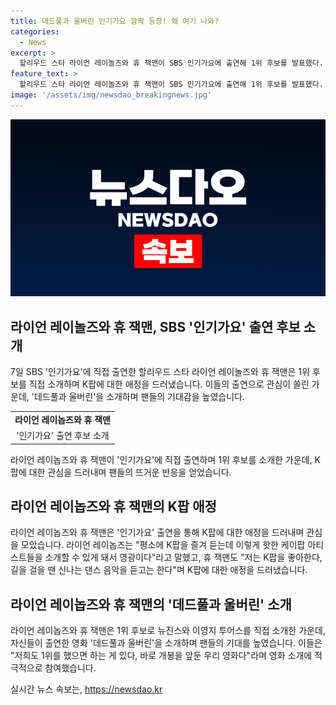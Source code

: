 ```yaml
---
title: 데드풀과 울버린 인기가요 깜짝 등장! 왜 여기 나와?
categories:
  - News
excerpt: >
  할리우드 스타 라이언 레이놀즈와 휴 잭맨이 SBS 인기가요에 출연해 1위 후보를 발표했다. 이들은 K팝에 대한 관심을 드러내고, 뉴진스와 이영지 투어스를 소개하며 자신들이 출연한 영화를 홍보했다. 라이언 레이놉즈는 자신의 SNS를 통해 K팝 아티스트에 대한 특별한 관심을 보였고, 휴 잭맨은 서울시 홍보대사로 임명된 경력이 있다. 이들은 공동 주연을 맡은 영화 데드풀과 울버린 홍보를 위해 한국을 방문했으며, 이 영화는 히어로들의 이야기를 다룬 액션 블록버스터이다.
feature_text: >
  할리우드 스타 라이언 레이놀즈와 휴 잭맨이 SBS 인기가요에 출연해 1위 후보를 발표했다. 이들은 K팝에 대한 관심을 드러내고, 뉴진스와 이영지 투어스를 소개하며 자신들이 출연한 영화를 홍보했다. 라이언 레이놉즈는 자신의 SNS를 통해 K팝 아티스트에 대한 특별한 관심을 보였고, 휴 잭맨은 서울시 홍보대사로 임명된 경력이 있다. 이들은 공동 주연을 맡은 영화 데드풀과 울버린 홍보를 위해 한국을 방문했으며, 이 영화는 히어로들의 이야기를 다룬 액션 블록버스터이다.
image: '/assets/img/newsdao_breakingnews.jpg'
---
```


<p><img src="/assets/img/newsdao_breakingnews.jpg" alt="koreaapp 속보" /></p>

<h2 data-ke-size="size26">라이언 레이놀즈와 휴 잭맨, SBS '인기가요' 출연 후보 소개</h2>

<p data-ke-size="size16">7일 SBS '인기가요'에 직접 출연한 할리우드 스타 라이언 레이놀즈와 휴 잭맨은 1위 후보를 직접 소개하며 K팝에 대한 애정을 드러냈습니다. 이들의 출연으로 관심이 쏠린 가운데, '데드풀과 울버린'을 소개하며 팬들의 기대감을 높였습니다.</p>

<table>
  <tr>
    <td style="text-align: center; height: 17px;"><b>라이언 레이놉즈와 휴 잭맨</b></td>
  </tr>
  <tr>
    <td style="text-align: center; height: 17px;">'인기가요' 출연 후보 소개</td>
  </tr>
</table>

<p data-ke-size="size16">라이언 레이놉즈와 휴 잭맨이 '인기가요'에 직접 출연하며 1위 후보를 소개한 가운데, K팝에 대한 관심을 드러내며 팬들의 뜨거운 반응을 얻었습니다.</p>

<h2 data-ke-size="size26">라이언 레이놉즈와 휴 잭맨의 K팝 애정</h2>

<p data-ke-size="size16">라이언 레이놉즈와 휴 잭맨은 '인기가요' 출연을 통해 K팝에 대한 애정을 드러내며 관심을 모았습니다. 라이언 레이놉즈는 "평소에 K팝을 즐겨 듣는데 이렇게 핫한 케이팝 아티스트들을 소개할 수 있게 돼서 영광이다"라고 말했고, 휴 잭맨도 "저는 K팝을 좋아한다, 길을 걸을 땐 신나는 댄스 음악을 듣고는 한다"며 K팝에 대한 애정을 드러냈습니다.</p>

<h2 data-ke-size="size26">라이언 레이놉즈와 휴 잭맨의 '데드풀과 울버린' 소개</h2>

<p data-ke-size="size16">라이언 레이놉즈와 휴 잭맨은 1위 후보로 뉴진스와 이영지 투어스를 직접 소개한 가운데, 자신들이 출연한 영화 '데드풀과 울버린'을 소개하며 팬들의 기대를 높였습니다. 이들은 "저희도 1위를 했으면 하는 게 있다, 바로 개봉을 앞둔 우리 영화다"라며 영화 소개에 적극적으로 참여했습니다.</p>
실시간 뉴스 속보는, <a href="https://newsdao.kr" rel="dofollow">https://newsdao.kr</a>


